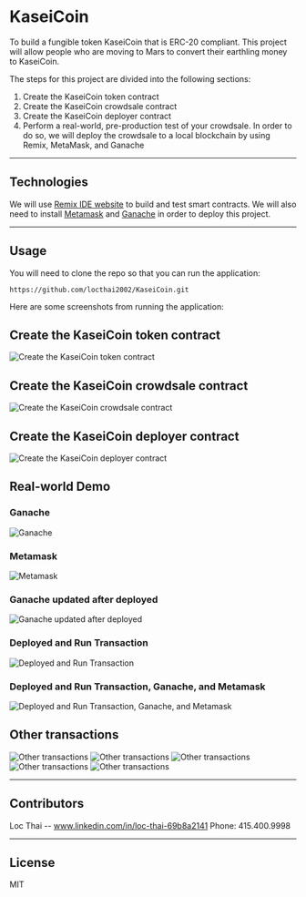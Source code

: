 # KaseiCoin
To build a fungible token KaseiCoin that is ERC-20 compliant. This project will allow people who are moving to Mars to convert their earthling money to KaseiCoin.


The steps for this project are divided into the following sections:

1. Create the KaseiCoin token contract
2. Create the KaseiCoin crowdsale contract
3. Create the KaseiCoin deployer contract
4. Perform a real-world, pre-production test of your crowdsale. In order to do so, we will deploy the crowdsale to a local blockchain by using Remix, MetaMask, and Ganache


---

## Technologies

We will use [Remix IDE website](https://remix.ethereum.org/#optimize=false&runs=200&evmVersion=null&version=soljson-v0.8.7+commit.e28d00a7.js) to build and test smart contracts. We will also need to install [Metamask](https://metamask.io/) and [Ganache](https://trufflesuite.com/ganache/) in order to deploy this project.

---

## Usage

You will need to clone the repo so that you can run the application:

```
https://github.com/locthai2002/KaseiCoin.git

```

Here are some screenshots from running the application:

## Create the KaseiCoin token contract

![Create the KaseiCoin token contract](Evaluation_Evidence/1.png)

## Create the KaseiCoin crowdsale contract

![Create the KaseiCoin crowdsale contract](Evaluation_Evidence/2.png)

## Create the KaseiCoin deployer contract

![Create the KaseiCoin deployer contract](Evaluation_Evidence/3.png)

## Real-world Demo

### Ganache
![Ganache](Evaluation_Evidence/40.png)

### Metamask

![Metamask](Evaluation_Evidence/50.png)

### Ganache updated after deployed

![Ganache updated after deployed](Evaluation_Evidence/60.png)

### Deployed and Run Transaction

![Deployed and Run Transaction](Evaluation_Evidence/61.png)

### Deployed and Run Transaction, Ganache, and Metamask

![Deployed and Run Transaction, Ganache, and Metamask](Evaluation_Evidence/62.png)

## Other transactions

![Other transactions](Evaluation_Evidence/63.png)
![Other transactions](Evaluation_Evidence/64.png)
![Other transactions](Evaluation_Evidence/65.png)
![Other transactions](Evaluation_Evidence/66.png)
![Other transactions](Evaluation_Evidence/67.png)


---

## Contributors

Loc Thai -- www.linkedin.com/in/loc-thai-69b8a2141
Phone: 415.400.9998

---

## License

MIT
